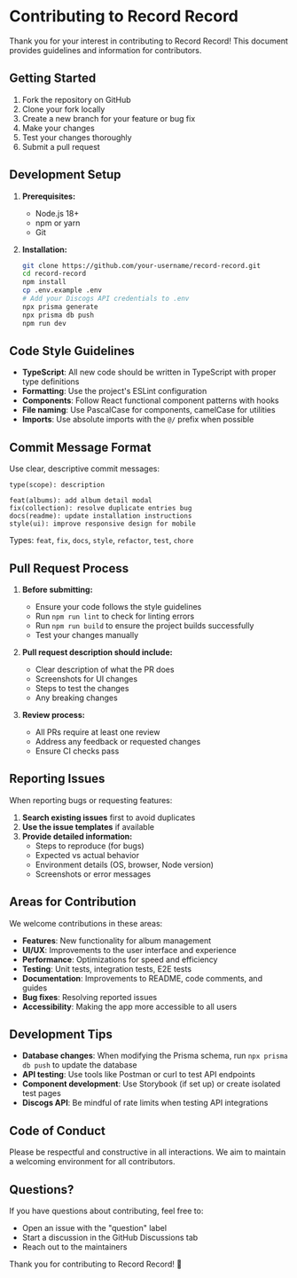 # Contributing to Record Record

Thank you for your interest in contributing to Record Record! This document provides guidelines and information for contributors.

## Getting Started

1. Fork the repository on GitHub
2. Clone your fork locally
3. Create a new branch for your feature or bug fix
4. Make your changes
5. Test your changes thoroughly
6. Submit a pull request

## Development Setup

1. **Prerequisites:**

   - Node.js 18+
   - npm or yarn
   - Git

2. **Installation:**
   ```bash
   git clone https://github.com/your-username/record-record.git
   cd record-record
   npm install
   cp .env.example .env
   # Add your Discogs API credentials to .env
   npx prisma generate
   npx prisma db push
   npm run dev
   ```

## Code Style Guidelines

- **TypeScript**: All new code should be written in TypeScript with proper type definitions
- **Formatting**: Use the project's ESLint configuration
- **Components**: Follow React functional component patterns with hooks
- **File naming**: Use PascalCase for components, camelCase for utilities
- **Imports**: Use absolute imports with the `@/` prefix when possible

## Commit Message Format

Use clear, descriptive commit messages:

```
type(scope): description

feat(albums): add album detail modal
fix(collection): resolve duplicate entries bug
docs(readme): update installation instructions
style(ui): improve responsive design for mobile
```

Types: `feat`, `fix`, `docs`, `style`, `refactor`, `test`, `chore`

## Pull Request Process

1. **Before submitting:**

   - Ensure your code follows the style guidelines
   - Run `npm run lint` to check for linting errors
   - Run `npm run build` to ensure the project builds successfully
   - Test your changes manually

2. **Pull request description should include:**

   - Clear description of what the PR does
   - Screenshots for UI changes
   - Steps to test the changes
   - Any breaking changes

3. **Review process:**
   - All PRs require at least one review
   - Address any feedback or requested changes
   - Ensure CI checks pass

## Reporting Issues

When reporting bugs or requesting features:

1. **Search existing issues** first to avoid duplicates
2. **Use the issue templates** if available
3. **Provide detailed information:**
   - Steps to reproduce (for bugs)
   - Expected vs actual behavior
   - Environment details (OS, browser, Node version)
   - Screenshots or error messages

## Areas for Contribution

We welcome contributions in these areas:

- **Features**: New functionality for album management
- **UI/UX**: Improvements to the user interface and experience
- **Performance**: Optimizations for speed and efficiency
- **Testing**: Unit tests, integration tests, E2E tests
- **Documentation**: Improvements to README, code comments, and guides
- **Bug fixes**: Resolving reported issues
- **Accessibility**: Making the app more accessible to all users

## Development Tips

- **Database changes**: When modifying the Prisma schema, run `npx prisma db push` to update the database
- **API testing**: Use tools like Postman or curl to test API endpoints
- **Component development**: Use Storybook (if set up) or create isolated test pages
- **Discogs API**: Be mindful of rate limits when testing API integrations

## Code of Conduct

Please be respectful and constructive in all interactions. We aim to maintain a welcoming environment for all contributors.

## Questions?

If you have questions about contributing, feel free to:

- Open an issue with the "question" label
- Start a discussion in the GitHub Discussions tab
- Reach out to the maintainers

Thank you for contributing to Record Record! 🎵
